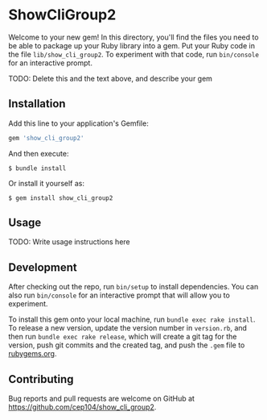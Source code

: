 # ShowCliGroup2

Welcome to your new gem! In this directory, you'll find the files you need to be able to package up your Ruby library into a gem. Put your Ruby code in the file `lib/show_cli_group2`. To experiment with that code, run `bin/console` for an interactive prompt.

TODO: Delete this and the text above, and describe your gem

## Installation

Add this line to your application's Gemfile:

```ruby
gem 'show_cli_group2'
```

And then execute:

    $ bundle install

Or install it yourself as:

    $ gem install show_cli_group2

## Usage

TODO: Write usage instructions here

## Development

After checking out the repo, run `bin/setup` to install dependencies. You can also run `bin/console` for an interactive prompt that will allow you to experiment.

To install this gem onto your local machine, run `bundle exec rake install`. To release a new version, update the version number in `version.rb`, and then run `bundle exec rake release`, which will create a git tag for the version, push git commits and the created tag, and push the `.gem` file to [rubygems.org](https://rubygems.org).

## Contributing

Bug reports and pull requests are welcome on GitHub at https://github.com/cep104/show_cli_group2.
